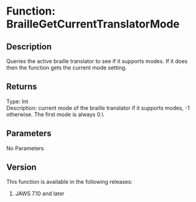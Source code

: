# Function: BrailleGetCurrentTranslatorMode

## Description

Queries the active braille translator to see if it supports modes. If it
does then the function gets the current mode setting.

## Returns

Type: Int\
Description: current mode of the braille translator if it supports
modes, -1 otherwise. The first mode is always 0.\

## Parameters

No Parameters

## Version

This function is available in the following releases:

1.  JAWS 7.10 and later
